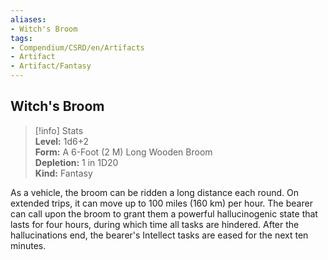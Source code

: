 ```yaml
---
aliases:
- Witch's Broom
tags:
- Compendium/CSRD/en/Artifacts
- Artifact
- Artifact/Fantasy
---
```


  
## Witch's Broom  
>[!info] Stats  
> **Level:** 1d6+2  
> **Form:** A 6-Foot (2 M) Long Wooden Broom  
> **Depletion:** 1 in 1D20  
> **Kind:** Fantasy
  
As a vehicle, the broom can be ridden a long distance each round. On extended trips, it can move up to 100 miles (160 km) per hour. The bearer can call upon the broom to grant them a powerful hallucinogenic state that lasts for four hours, during which time all tasks are hindered. After the hallucinations end, the bearer's Intellect tasks are eased for the next ten minutes.